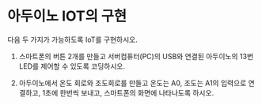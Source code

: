 # 아두이노 IOT의 구현
다음 두 가지가 가능하도록 IoT를 구현하시오.
1. 스마트폰의 버튼 2개를 만들고 서버컴퓨터(PC)의 USB와 연결된 아두이노의 13번 LED를 제어할 수 있도록 코딩하시오.

2. 아두이노에서 온도 회로와 조도회로를 만들고 온도는 A0, 조도는 A1의 입력으로 연결하고, 1초에 한번씩 보내고, 스마트폰의 화면에 나타나도록 하시오.
